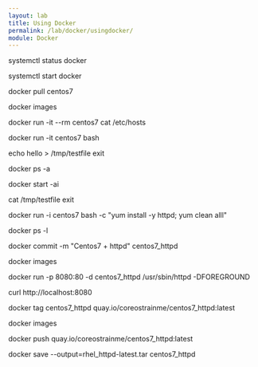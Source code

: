 ```yaml
---
layout: lab
title: Using Docker
permalink: /lab/docker/usingdocker/
module: Docker
---
```



systemctl status docker

systemctl start docker


docker pull centos7

docker images

docker run -it --rm centos7 cat /etc/hosts

docker run -it centos7 bash

echo hello > /tmp/testfile
exit

docker ps -a


docker start -ai <container-name>

cat /tmp/testfile
exit


docker run -i centos7 bash -c "yum install -y httpd; yum clean alll"

docker ps -l

docker commit -m "Centos7 + httpd" <container-name> centos7_httpd

docker images

docker run -p 8080:80 -d centos7_httpd /usr/sbin/httpd -DFOREGROUND

curl http://localhost:8080


docker tag centos7_httpd quay.io/coreostrainme/centos7_httpd:latest

docker images

docker push quay.io/coreostrainme/centos7_httpd:latest

docker save --output=rhel_httpd-latest.tar centos7_httpd